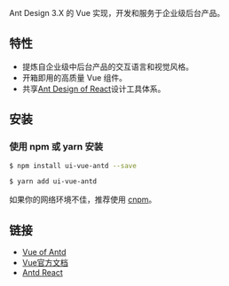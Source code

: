 

Ant Design 3.X 的 Vue 实现，开发和服务于企业级后台产品。

## 特性

- 提炼自企业级中后台产品的交互语言和视觉风格。
- 开箱即用的高质量 Vue 组件。
- 共享[Ant Design of React](http://ant-design.gitee.io/docs/spec/introduce-cn)设计工具体系。

## 安装

### 使用 npm 或 yarn 安装

```bash
$ npm install ui-vue-antd --save
```

```bash
$ yarn add ui-vue-antd
```

如果你的网络环境不佳，推荐使用 [cnpm](https://github.com/cnpm/cnpm)。


## 链接

- [Vue of Antd](https://vuecomponent.github.io/ant-design/)
- [Vue官方文档](https://cn.vuejs.org/)
- [Antd React](http://ant.design/)


